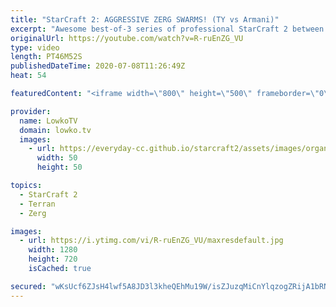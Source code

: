 ```yaml
---
title: "StarCraft 2: AGGRESSIVE ZERG SWARMS! (TY vs Armani)"
excerpt: "Awesome best-of-3 series of professional StarCraft 2 between TY and Armani. While I've casted quite a far TY games at this point, Armani is a name that many people are not as familiar with. He plays a macro focused style but plays very aggressively once he maxes out on Drones. A very cool series with"
originalUrl: https://youtube.com/watch?v=R-ruEnZG_VU
type: video
length: PT46M52S
publishedDateTime: 2020-07-08T11:26:49Z
heat: 54

featuredContent: "<iframe width=\"800\" height=\"500\" frameborder=\"0\" src=\"https://www.youtube.com/embed/R-ruEnZG_VU\" allow=\"accelerometer; autoplay; encrypted-media; gyroscope; picture-in-picture\" allowfullscreen></iframe>"

provider:
  name: LowkoTV
  domain: lowko.tv
  images:
    - url: https://everyday-cc.github.io/starcraft2/assets/images/organizations/lowko.tv-50x50.jpg
      width: 50
      height: 50

topics:
  - StarCraft 2
  - Terran
  - Zerg

images:
  - url: https://i.ytimg.com/vi/R-ruEnZG_VU/maxresdefault.jpg
    width: 1280
    height: 720
    isCached: true

secured: "wKsUcf6ZJsH4lwf5A8JD3l3kheQEhMu19W/isZJuzqMiCnYlqzogZRijA1bRNBSwB7nkEaNgOmS2VX3lN6kTrQNIk3NF4hSYCjU6stxq7x2nvGWOcQS4OZ7Pfauk+OVDnHKN6m4r6Ko5cKqoxcshEdoecXENOraLZQIvJHV1xKIiCFHCZjZgSijG3b4KVMKBc2bBOA3tPDMCnt85i7V35MRK5EPkTV38TijI9/XBYNlLbw3YY9BiqFaqwif32S1ruKzKKrLW8qaQZmU4j1BDNiBpKvdKvDw4ZgFedigAVJzOCllSwaV8fsTw+c8YG3WiWIEXG9Fkab2JL5j2c+3WFV3aKxfreOgjKJpu8JYlipQIPN06+4lq+yt9TVGMHlkhamlVxA5MkezbmSz+6P46BnQztqEOcLXsAvmU5s8NDG4UcXv9Pqd2nDr+l7De+9G1;8/QMQWJLoRpuBYBjZGr5KQ=="
---
```


